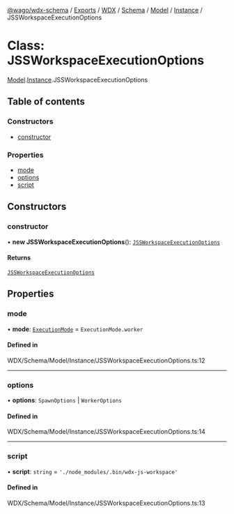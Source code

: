 [@wago/wdx-schema](../README.md) / [Exports](../modules.md) / [WDX](../modules/WDX.md) / [Schema](../modules/WDX.Schema.md) / [Model](../modules/WDX.Schema.Model.md) / [Instance](../modules/WDX.Schema.Model.Instance.md) / JSSWorkspaceExecutionOptions

# Class: JSSWorkspaceExecutionOptions

[Model](../modules/WDX.Schema.Model.md).[Instance](../modules/WDX.Schema.Model.Instance.md).JSSWorkspaceExecutionOptions

## Table of contents

### Constructors

- [constructor](WDX.Schema.Model.Instance.JSSWorkspaceExecutionOptions.md#constructor)

### Properties

- [mode](WDX.Schema.Model.Instance.JSSWorkspaceExecutionOptions.md#mode)
- [options](WDX.Schema.Model.Instance.JSSWorkspaceExecutionOptions.md#options)
- [script](WDX.Schema.Model.Instance.JSSWorkspaceExecutionOptions.md#script)

## Constructors

### constructor

• **new JSSWorkspaceExecutionOptions**(): [`JSSWorkspaceExecutionOptions`](WDX.Schema.Model.Instance.JSSWorkspaceExecutionOptions.md)

#### Returns

[`JSSWorkspaceExecutionOptions`](WDX.Schema.Model.Instance.JSSWorkspaceExecutionOptions.md)

## Properties

### mode

• **mode**: [`ExecutionMode`](../enums/WDX.Schema.Model.Instance.ExecutionMode.md) = `ExecutionMode.worker`

#### Defined in

WDX/Schema/Model/Instance/JSSWorkspaceExecutionOptions.ts:12

___

### options

• **options**: `SpawnOptions` \| `WorkerOptions`

#### Defined in

WDX/Schema/Model/Instance/JSSWorkspaceExecutionOptions.ts:14

___

### script

• **script**: `string` = `'./node_modules/.bin/wdx-js-workspace'`

#### Defined in

WDX/Schema/Model/Instance/JSSWorkspaceExecutionOptions.ts:13
